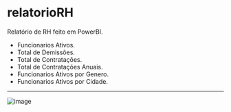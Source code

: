 # relatorioRH
 Relatório de RH feito em PowerBI.

- Funcionarios Ativos.
- Total de Demissões.
- Total de Contratações.
- Total de Contratações Anuais.
- Funcionarios Ativos por Genero.
- Funcionarios Ativos por Cidade.

-----
![image](https://github.com/Viniiixz/relatorioRH/blob/main/relatorioRG.PNG)
